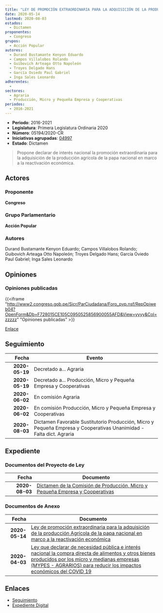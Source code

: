 ```yaml
---
title: "LEY DE PROMOCIÓN EXTRAORDINARIA PARA LA ADQUISICIÓN DE LA PRODUCCIÓN AGRÍCOLA DE LA PAPA NACIONAL EN MARCO A LA REACTIVACIÓN ECONÓMICA"
date: 2020-05-14
lastmod: 2020-08-03
estados: 
  - Dictamen
proponentes: 
  - Congreso
grupos: 
  - Acción Popular
autores: 
  - Durand Bustamante Kenyon Eduardo
  - Campos Villalobos Rolando
  - Guibovich Arteaga Otto Napoleón
  - Troyes Delgado Hans
  - García Oviedo Paul Gabriel
  - Inga Sales Leonardo
adherentes: 
  - 
sectores: 
  - Agraria
  - Producción, Micro y Pequeña Empresa y Cooperativas
periodos: 
  - 2016-2021
---
```


- **Periodo**: 2016-2021
- **Legislatura**: Primera Legislatura Ordinaria 2020
- **Número**: 05194/2020-CR
- **Iniciativas agrupadas**: [04997](../../04900/04997)
- **Estado**: Dictamen

> Propone declarar de interés nacional la promoción extraordinaria para la adquisición de la producción agrícola de la papa nacional en marco a la reactivación económica.


## Actores

### Proponente

**Congreso**

### Grupo Parlamentario

**Acción Popular**

### Autores

Durand Bustamante Kenyon Eduardo; Campos Villalobos Rolando; Guibovich Arteaga Otto Napoleón; Troyes Delgado Hans; García Oviedo Paul Gabriel; Inga Sales Leonardo


## Opiniones

### Opiniones publicadas

{{<iframe "http://www2.congreso.gob.pe/Sicr/ParCiudadana/Foro_pvp.nsf/RepOpiweb04?OpenForm&Db=F728015CE105C0950525856900055AFD&View=yyyy&Col=zzzzz" "Opiniones publicadas" >}}

[Enlace](http://www2.congreso.gob.pe/Sicr/ParCiudadana/Foro_pvp.nsf/RepOpiweb04?OpenForm&Db=F728015CE105C0950525856900055AFD&View=yyyy&Col=zzzzz)

## Seguimiento

| Fecha | Evento |
|------:|--------|
| **2020-05-19** | Decretado a... Agraria|
| **2020-05-19** | Decretado a... Producción, Micro y Pequeña Empresa y Cooperativas|
| **2020-06-02** | En comisión Agraria|
| **2020-06-02** | En comisión Producción, Micro y Pequeña Empresa y Cooperativas|
| **2020-08-03** | Dictamen Favorable Sustitutorio Producción, Micro y Pequeña Empresa y Cooperativas Unanimidad - Falta dict. Agraria|


## Expediente


### Documentos del Proyecto de Ley

| Fecha | Documento |
|------:|--------|
| **2020-08-03** | [Dictamen de la Comisión de Producción, Micro y Pequeña Empresa y Cooperativas](http://www.leyes.congreso.gob.pe/Documentos/2016_2021/Dictamenes/Proyectos_de_Ley/04997DC18MAY-20200803.pdf) |

### Documentos de Anexo

| Fecha | Documento |
|------:|--------|
| **2020-05-14** | [Ley de promoción extraordinaria para la adquisición de la producción Agrícola de la papa nacional en marco a la reactivación económica](http://www.leyes.congreso.gob.pe/Documentos/2016_2021/Proyectos_de_Ley_y_de_Resoluciones_Legislativas/PL05194-20200514.pdf) |
| **2020-04-03** | [Ley que declarar de necesidad pública e interés nacional la compra directa de alimentos y otros bienes producidos por los micro y medianas empresas (MYPES - AGRARIOS) para reducir los impactos económicos del COVID 19](http://www.leyes.congreso.gob.pe/Documentos/2016_2021/Proyectos_de_Ley_y_de_Resoluciones_Legislativas/PL04997_20200403.pdf) |

## Enlaces 

- [Seguimiento](http://www2.congreso.gob.pe/Sicr/TraDocEstProc/CLProLey2016.nsf/f7fff46988ca05b1052578e100829cc7/4f0f1a3ea1189bd7052585680081f50f?OpenDocument)
- [Expediente Digital](http://www2.congreso.gob.pe/Sicr/TraDocEstProc/CLProLey2016.nsf/f7fff46988ca05b1052578e100829cc7/4f0f1a3ea1189bd7052585680081f50f?OpenDocument&Click=05257FB7005EB655.eb71d0cf91d8294e05256cdf006b5706/$Body/0.1C6C)
